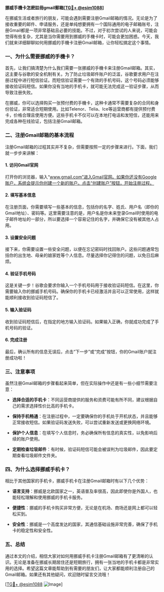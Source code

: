 **挪威手機卡怎麽註冊gmail郵箱[[TG💪+ @esim1088](https://t.me/s/esim1088)]**

在挪威生活或者旅行的朋友，可能会遇到需要注册Gmail邮箱的情况。无论是为了接收重要的邮件、申请服务，还是单纯想要拥有一个国际通用的电子邮箱账号，注册Gmail都是一项非常基础且必要的技能。不过，对于初次尝试的人来说，可能会觉得有些复杂，尤其是当你需要用到挪威的手機卡时，可能会更加困惑。今天，我们就来详细聊聊如何用挪威的手機卡注册Gmail邮箱，让你轻松搞定这个事情。

### 一、为什么需要挪威的手機卡？

首先，让我们搞清楚为什么我们需要一张挪威的手機卡来注册Gmail邮箱。其实，这主要与谷歌的安全机制有关。为了防止垃圾邮件账户的泛滥，谷歌要求用户在注册过程中进行短信验证。而短信验证需要一个有效的手机号码，这个号码必须能够接收验证码短信。如果你没有当地的手机卡，就可能无法完成这一验证步骤，从而导致注册失败。

在挪威，你可以选择购买一张预付费的手機卡，这种卡通常不需要复杂的合同和身份验证，非常适合短期使用。比如Telenor、Telia、Ice等运营商都有提供预付费卡，价格合理且使用方便。这些手机卡不仅可以在本地打电话和发短信，还能用来完成各种在线验证，包括注册Gmail邮箱。

### 二、注册Gmail邮箱的基本流程

注册Gmail邮箱的过程其实并不复杂，但需要按照一定的步骤来进行。下面，我们就一步步来讲解：

#### 1. 访问Gmail官网
打开你的浏览器，输入“www.gmail.com”进入Gmail官网。如果你还没有Google账户，系统会提示你创建一个新的账户。点击“创建账户”按钮，开始注册过程。

#### 2. 填写基本信息
在注册页面，你需要填写一些基本的信息，包括你的名字、姓氏、用户名（即你的Gmail地址）、密码等。这里需要注意的是，用户名是你未来登录Gmail时使用的电子邮件地址的一部分，所以要选择一个容易记住的名字，并确保它没有被其他人占用。

#### 3. 设置安全问题
接下来，你需要设置一些安全问题，以便在忘记密码时找回账户。这些问题通常包括你的出生地、母亲的娘家姓等个人信息。尽量选择你记得住的问题，以免日后麻烦。

#### 4. 验证手机号码
这是关键一步！谷歌会要求你输入一个手机号码用于接收验证码短信。在这里，你需要输入你的挪威手机号码。确保你的手机卡已经激活并且可以正常使用，这样就能顺利接收到验证码短信了。

#### 5. 输入验证码
收到验证码短信后，在指定的地方输入验证码。如果输入正确，你就成功完成了手机号码的验证。

#### 6. 完成注册
最后，确认所有的信息无误后，点击“下一步”或“完成”按钮，你的Gmail账户就注册成功啦！

### 三、注意事项

虽然注册Gmail邮箱的步骤看起来简单，但在实际操作中还是有一些小细节需要注意：

- **选择合适的手机卡**：不同运营商提供的服务和资费可能有所不同，建议根据自己的需求选择性价比高的手机卡。
  
- **保持手机畅通**：在注册过程中，一定要确保你的手机处于开机状态，并且能够正常接收短信。如果验证码发送失败，可以尝试重新发送或更换网络环境。

- **保护个人信息**：在填写个人信息时，务必确保所有信息的真实性，以免影响后续的账户使用。

- **定期检查垃圾邮件**：有时候，验证码短信可能会被误判为垃圾邮件，因此要定期查看垃圾邮件文件夹。

### 四、为什么选择挪威手机卡？

相比于其他国家的手机卡，挪威手机卡在注册Gmail邮箱时有以下几个优势：

- **语言支持**：挪威是北欧国家之一，英语普及率很高，因此即使你是外国人，也能轻松理解和使用挪威的手机卡服务。

- **便捷性**：挪威的手机卡购买非常方便，无论是在机场、商场还是网上都可以轻松买到。

- **安全性**：挪威是一个高度发达的国家，其通信基础设施非常完善，确保了手机卡的稳定性和安全性。

### 五、总结

通过本文的介绍，相信大家对如何用挪威手机卡注册Gmail邮箱有了更清晰的认识。无论是准备在挪威长期居住还是短期旅行，拥有一张当地的手机卡都是非常实用的选择。希望这篇文章能帮助到有需要的朋友们，让大家都能顺利注册自己的Gmail邮箱。如果还有其他疑问，欢迎随时留言交流哦！

[[TG💪+ @esim1088](https://t.me/s/esim1088) ![Image](https://i.postimg.cc/4NQfJmqS/Snipaste-2025-05-13-00-14-12.png)]